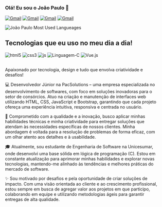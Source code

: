 ### Olá! Eu sou o João Paulo 👋


[![Gmail](https://img.shields.io/badge/Gmail-D14836?style=for-the-badge&logo=gmail&logoColor=white)](mailto:joaopaulotraguetta14@gmail.com)
[![Gmail](https://img.shields.io/badge/WhatsApp-25D366?style=for-the-badge&logo=whatsapp&logoColor=white)](https://wa.me/5544988490710)
[![Gmail](https://img.shields.io/badge/LinkedIn-0077B5?style=for-the-badge&logo=linkedin&logoColor=white)](www.linkedin.com/in/joaopaulotr)
[![Gmail](https://img.shields.io/badge/Instagram-E4405F?style=for-the-badge&logo=instagram&logoColor=white)](https://instagram.com/jaotr)

![João Paulo Most Used Langueages](https://github-readme-stats.vercel.app/api/top-langs/?username=joaopaulotr&theme=dracula)

## Tecnologias que eu uso no meu dia a dia!

<div style="display: inline_block">
    <img align="center" alt="html5" src="https://img.shields.io/badge/HTML5-E34F26?style=for-the-badge&logo=html5&logoColor=white"/>
     <img align="center" alt="css3" src="https://img.shields.io/badge/CSS3-1572B6?style=for-the-badge&logo=css3&logoColor=white"/>
      <img align="center" alt="js" src="https://img.shields.io/badge/JavaScript-F7DF1E?style=for-the-badge&logo=javascript&logoColor=black"/>
       <img align="center" alt="Linguagem-C" src="https://img.shields.io/badge/C-00599C?style=for-the-badge&logo=c&logoColor=white"/>
        <img align="center" alt="Vue.js" src="https://img.shields.io/badge/vuejs-%2335495e.svg?style=for-the-badge&logo=vuedotjs&logoColor=%234FC08D"/>
</div>
</br>

Apaixonado por tecnologia, design e tudo que envolva criatividade e desafios!
 
💻 Desenvolvedor Júnior na PacSolutions – uma empresa especializada no desenvolvimento de softwares, com foco em soluções inovadoras para o setor de consórcios. Atuo na criação e manutenção de interfaces web utilizando HTML, CSS, JavaScript e Bootstrap, garantindo que cada projeto ofereça uma experiência intuitiva, responsiva e centrada no usuário.

🚀 Comprometido com a qualidade e a inovação, busco aplicar minhas habilidades técnicas e minha criatividade para entregar soluções que atendam às necessidades específicas de nossos clientes. Minha abordagem é voltada para a resolução de problemas de forma eficaz, com um olhar atento aos detalhes e à usabilidade.

🎓 Atualmente, sou estudante de Engenharia de Software na Unicesumar, onde desenvolvi uma base sólida em lógica de programação (C). Estou em constante atualização para aprimorar minhas habilidades e explorar novas tecnologias, mantendo-me alinhado às tendências e melhores práticas do mercado de software.

✨ Sou motivado por desafios e pela oportunidade de criar soluções de impacto. Com uma visão orientada ao cliente e ao crescimento profissional, estou sempre em busca de agregar valor aos projetos em que participo, colaborando em equipe e utilizando metodologias ágeis para garantir entregas de alta qualidade.
